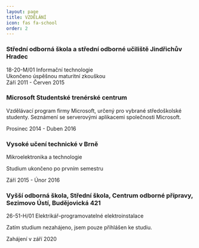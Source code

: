 ```yaml
---
layout: page
title: VZDĚLÁNÍ
icon: fas fa-school
order: 2
---
```

<div class="d-flex flex-column flex-md-row justify-content-between mb-5">
    <div class="flex-grow-1">
        <h3 class="mb-0">Střední odborná škola a střední odborné učiliště Jindřichův Hradec</h3>
        <div class="subheading mb-3">18-20-M/01  Informační technologie</div>
        <div>Ukončeno úspěšnou maturitní zkouškou</div>
    </div>
    <div class="flex-shrink-0"><span class="text-primary">Září 2011 - Červen 2015</span></div>
</div>
<div class="d-flex flex-column flex-md-row justify-content-between">
    <div class="flex-grow-1">
        <h3 class="mb-0">Microsoft Studentské trenérské centrum</h3>
        <div class="subheading mb-3"></div>
        <p>Vzdělávací program firmy Microsoft, určený pro vybrané středoškolské studenty. Seznámení se serverovými aplikacemi společnosti Microsoft.</p>
    </div>
    <div class="flex-shrink-0"><span class="text-primary">Prosinec 2014 - Duben 2016</span></div>
</div>
<div class="d-flex flex-column flex-md-row justify-content-between">
    <div class="flex-grow-1">
        <h3 class="mb-0">Vysoké učení technické v Brně</h3>
        <div class="subheading mb-3">Mikroelektronika a technologie</div>
        <p>Studium ukončeno po prvním semestru</p>
    </div>
    <div class="flex-shrink-0"><span class="text-primary">Září 2015 - Únor 2016</span></div>
</div>
<div class="d-flex flex-column flex-md-row justify-content-between">
    <div class="flex-grow-1">
        <h3 class="mb-0">Vyšší odborná škola, Střední škola, Centrum odborné přípravy, Sezimovo Ústí, Budějovická 421</h3>
        <div class="subheading mb-3">26-51-H/01 Elektrikář–programovatelné elektroinstalace</div>
        <p>Zatím studium nezahájeno, jsem pouze přihlášen ke studiu.</p>
    </div>
    <div class="flex-shrink-0"><span class="text-primary">Zahájení v září 2020</span></div>
</div>